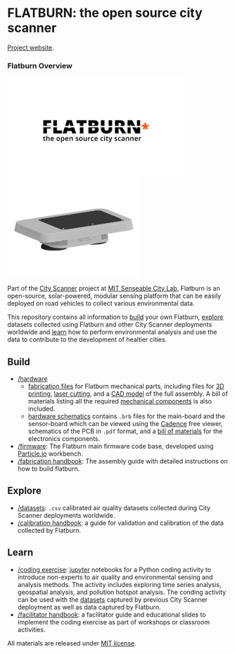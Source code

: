 # FLATBURN: the open source city scanner

[Project website](https://senseable.mit.edu/flatburn).

### Flatburn Overview
<img src="https://github.com/MIT-Senseable-City-Lab/OSCS/blob/main/flatburn-images/cover.jpeg" width="400px"><img src="https://github.com/MIT-Senseable-City-Lab/OSCS/blob/main/flatburn-images/Flatburn-design.png" width="300px">

Part of the [City Scanner](https://senseable.mit.edu/cityscanner/) project at [MIT Senseable City Lab](https://senseable.mit.edu), Flatburn is an open-source, solar-powered, modular sensing platform that can be easily deployed on road vehicles to collect various environmental data. 

This repository contains all information to [build](https://github.com/MIT-Senseable-City-Lab/OSCS/tree/main/Build) your own Flatburn, [explore](https://github.com/MIT-Senseable-City-Lab/OSCS/tree/main/Explore) datasets collected using Flatburn and other City Scanner deployments worldwide and [learn](https://github.com/MIT-Senseable-City-Lab/OSCS/tree/main/Learn) how to perform environmental analysis and use the data to contribute to the development of healtier cities.

## Build
 - [/hardware](Build/Hardware)  
    - [fabrication files](Build/Hardware/Hardware%20enclosure) for Flatburn mechanical parts, including files for [3D printing](Build/Hardware/Hardware%20enclosure/To%20Print), [laser cutting](Build/Hardware/Hardware%20enclosure/To%20lasercut), and a [CAD model](Build/Hardware/Hardware%20enclosure/Flatburn_assembly.step) of the full assembly. A bill of materials listing all the required [mechanical components](https://docs.google.com/spreadsheets/d/1oa0ZC6CXszNmvcmob7ju2rJUDLLGSCP4pCBNqtu63Sk/edit?usp=sharing) is also included.
    - [hardware schematics](Build/Hardware/Hardware%20schematics) contains `.brb` files for the main-board and the sensor-board which can be viewed using the [Cadence](https://www.cadence.com/en_US/home/tools/pcb-design-and-analysis/allegro-downloads-start.html) free viewer, schematics of the PCB in `.pdf` format, and a [bill of materials](https://docs.google.com/spreadsheets/d/1-fR-0hTxHKbjaRf8DbH62WgUFVeNE4eUEsaAd-YdDYg/edit?usp=sharing) for the electronics components.
 - [/firmware](Build/Firmware): The Flatburn main firmware code base, developed using [Particle.io](https://www.particle.io/workbench/) workbench.
 - [/fabrication handbook](Build/Handbook): The assembly guide with detailed instructions on how to build flatburn.

## Explore
- [/datasets](Explore/Datasets): `.csv` calibrated air quality datasets collected during City Scanner deployments worldwide. 
- [/calibration handbook](Explore/Calibration%20Handbook): a guide for validation and calibration of the data collected by Flatburn.

## Learn
- [/coding exercise](Learn/Coding%20Exercise): [jupyter](https://jupyter.org/) notebooks for a Python coding activity to introduce non-experts to air quality and environmental sensing and analysis methods. The activity includes exploring time series analysis, geospatial analysis, and pollution hotspot analysis. The conding activity can be used with the [datasets](Explore/Datasets) captured by previous City Scanner deployment as well as data captured by Flatburn.
- [/facilitator handbook](Learn/Facilitator%20Handbook): a facilitator guide and educational slides to implement the coding exercise as part of workshops or classroom activities.

All materials are released under [MIT license](LICENSE).
